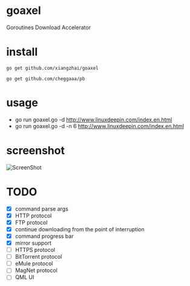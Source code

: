 goaxel
======
Goroutines Download Accelerator

install 
=======
```
go get github.com/xiangzhai/goaxel 

go get github.com/cheggaaa/pb
```

usage 
=====
* go run goaxel.go -d http://www.linuxdeepin.com/index.en.html 
* go run goaxel.go -d -n 6 http://www.linuxdeepin.com/index.en.html

screenshot 
==========
![ScreenShot](https://raw.github.com/xiangzhai/goaxel/master/doc/console.png)

TODO 
====
- [x] command parse args
- [x] HTTP protocol
- [x] FTP protocol
- [x] continue downloading from the point of interruption
- [x] command progress bar
- [x] mirror support
- [ ] HTTPS protocol
- [ ] BitTorrent protocol
- [ ] eMule protocol
- [ ] MagNet protocol
- [ ] QML UI
